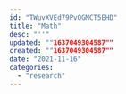 ```yaml
---
id: "TWuvXVEd79PvOGMCT5EHD"
title: "Math"
desc: "''"
updated: ""1637049304587""
created: ""1637049304587""
date: "2021-11-16"
categories: 
  - "research"
---
```


